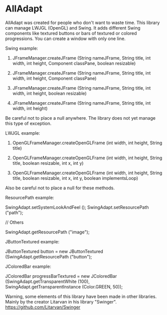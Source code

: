 # AllAdapt

AllAdapt was created for people who don't want to waste time. This library can manage LWJGL (OpenGL) and Swing. It adds different Swing components like textured buttons or bars of textured or colored progressions. You can create a window with only one line.

Swing example:

1. JFrameManager.createJFrame (String nameJFrame, String title, int width, int height, Component classPane, boolean resizable)

2. JFrameManager.createJFrame (String nameJFrame, String title, int width, int height, Component classPane)

3. JFrameManager.createJFrame (String nameJFrame, String title, int width, int height, boolean resizable)

4. JFrameManager.createJFrame (String nameJFrame, String title, int width, int height)

Be careful not to place a null anywhere. The library does not yet manage this type of exception.


LWJGL example:

1. OpenGLFrameManager.createOpenGLFrame (int width, int height, String title)

2. OpenGLFrameManager.createOpenGLFrame (int width, int height, String title, boolean resizable, int x, int y)

3. OpenGLFrameManager.createOpenGLFrame (int width, int height, String title, boolean resizable, int x, int y, boolean implementsLoop)

Also be careful not to place a null for these methods.


ResourcePath example:

SwingAdapt.setSystemLookAndFeel ();
SwingAdapt.setResourcePath ("path");

// Others

SwingAdapt.getResourcePath ("image");

JButtonTextured example:

JButtonTextured button = new JButtonTextured (SwingAdapt.getResourcePath ("button");

JColoredBar example:

JColoredBar progressBarTextured = new JColoredBar (SwingAdapt.getTransparentWhite (100), SwingAdapt.getTransparentInstance (Color.GREEN, 50));


Warning, some elements of this library have been made in other libraries. Mainly by the creator Litarvan in his library "Swinger". https://github.com/Litarvan/Swinger
